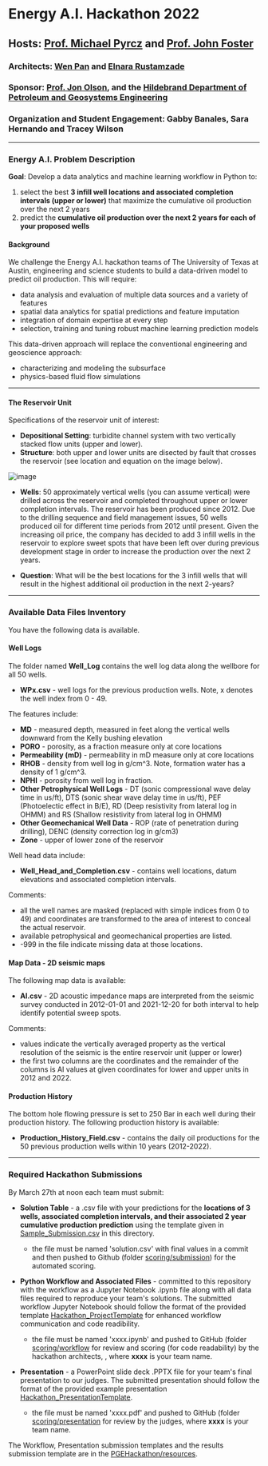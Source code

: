 # Energy A.I. Hackathon 2022

## Hosts: [Prof. Michael Pyrcz](https://twitter.com/GeostatsGuy) and [Prof. John Foster](https://twitter.com/johntfoster)

### Architects: [Wen Pan](https://www.linkedin.com/in/wen-pan/) and [Elnara Rustamzade](https://www.linkedin.com/in/elnara-rustamzade-779396162/)

### Sponsor: [Prof. Jon Olson](https://twitter.com/ProfJEOlson), and the [Hildebrand Department of Petroleum and Geosystems Engineering](https://twitter.com/UT_PGE)

### Organization and Student Engagement: Gabby Banales, Sara Hernando and Tracey Wilson

___

### Energy A.I. Problem Description 

**Goal**: Develop a data analytics and machine learning workflow in Python to:

1. select the best **3 infill well locations and associated completion intervals (upper or lower)** that maximize the cumulative oil production over the next 2 years
2. predict the **cumulative oil production over the next 2 years for each of your proposed wells**
 
#### Background

We challenge the Energy A.I. hackathon teams of The University of Texas at Austin, engineering and science students to build a data-driven model to predict oil production. This will require:

* data analysis and evaluation of multiple data sources and a variety of features
* spatial data analytics for spatial predictions and feature imputation
* integration of domain expertise at every step
* selection, training and tuning robust machine learning prediction models  

This data-driven approach will replace the conventional engineering and geoscience approach:

* characterizing and modeling the subsurface
* physics-based fluid flow simulations

___
 
#### The Reservoir Unit

Specifications of the reservoir unit of interest: 

* **Depositional Setting**: turbidite channel system with two vertically stacked flow units (upper and lower). 
* **Structure**: both upper and lower units are disected by fault that crosses the reservoir (see location and equation on the image below). 

![image](https://user-images.githubusercontent.com/95392867/160241634-816b3ade-84b9-4a80-8e58-d0f960858ee4.png)


* **Wells**: 50 approximately vertical wells (you can assume vertical) were drilled across the reservoir and completed throughout upper or lower completion intervals. The reservoir has been produced since 2012. Due to the drilling sequence and field management issues, 50 wells produced oil for different time periods from 2012 until present. Given the increasing oil price, the company has decided to add 3 infill wells in the reservoir to explore sweet spots that have been left over during previous development stage in order to increase the production over the next 2 years.


* **Question**: What will be the best locations for the 3 infill wells that will result in the highest additional oil production in the next 2-years?  

___

### Available Data Files Inventory

You have the following data is available.

#### Well Logs

The folder named **Well_Log** contains the well log data along the wellbore for all 50 wells.

* **WPx.csv** - well logs for the previous production wells. Note, x denotes the well index from 0 - 49.

The features include:

* **MD** - measured depth, measured in feet along the vertical wells downward from the Kelly bushing elevation
* **PORO** - porosity, as a fraction measure only at core locations
* **Permeability (mD)** - permeability in mD measure only at core locations
* **RHOB** - density from well log in g/cm^3. Note, formation water has a density of 1 g/cm^3.
* **NPHI** - porosity from well log in fraction.
* **Other Petrophysical Well Logs** - DT (sonic compressional wave delay time in us/ft), DTS (sonic shear wave delay time in us/ft), PEF (Photoelectic effect in B/E), RD (Deep resistivity from lateral log in OHMM) and RS (Shallow resistivity from lateral log in OHMM)
* **Other Geomechanical Well Data** - ROP (rate of penetration during drilling), DENC (density correction log in g/cm3)
* **Zone** - upper of lower zone of the reservoir

Well head data include: 
* **Well_Head_and_Completion.csv** - contains well locations, datum elevations and associated completion intervals.

Comments: 

* all the well names are masked (replaced with simple indices from 0 to 49) and coordinates are transformed to the area of interest to conceal the actual reservoir. 
* available petrophysical and geomechanical properties are listed. 
* -999 in the file indicate missing data at those locations.

#### Map Data - 2D seismic maps

The following map data is available:

* **AI.csv** - 2D acoustic impedance maps are interpreted from the seismic survey conducted in 2012-01-01 and 2021-12-20 for both interval to help identify potential sweep spots.

Comments:

* values indicate the vertically averaged property as the vertical resolution of the seismic is the entire reservoir unit (upper or lower)
* the first two columns are the coordinates and the remainder of the columns is AI values at given coordinates for lower and upper units in 2012 and 2022.

#### Production History
The bottom hole flowing pressure is set to 250 Bar in each well during their production history.
The following production history is available:

* **Production_History_Field.csv** - contains the daily oil productions for the 50 previous production wells within 10 years (2012-2022).

___

### Required Hackathon Submissions

By March 27th at noon each team must submit:

* **Solution Table** - a .csv file with your predictions for the **locations of 3 wells, associated completion intervals, and their associated 2 year cumulative production prediction** using the template given in [Sample_Submission.csv](Sample_Submission.csv) in this directory.

    * the file must be named 'solution.csv' with final values in a commit and then pushed to Github (folder [scoring/submission](https://github.com/PGEHackathon/data/tree/master/scoring/submission)) for the automated scoring.

* **Python Workflow and Associated Files** - committed to this repository with the workflow as a Jupyter Notebook .ipynb file along with all data files required to reproduce your team's solutions. The submitted workflow Jupyter Notebook should follow the format of the provided template [Hackathon_ProjectTemplate](https://github.com/PGEHackathon/resources/blob/main/Hackathon_ProjectTemplate.ipynb) for enhanced workflow communication and code readibility.

    * the file must be named 'xxxx.ipynb' and pushed to GitHub (folder [scoring/workflow](scoring/workflow)  for review and scoring (for code readability) by the hackathon architects, , where **xxxx** is your team name.

* **Presentation** - a PowerPoint slide deck .PPTX file for your team's final presentation to our judges. The submitted presentation should follow the format of the provided example presentation [Hackathon_PresentationTemplate](https://github.com/PGEHackathon/resources/blob/master/Hackathon_PresentationTemplate.pptx).

    * the file must be named 'xxxx.pdf' and pushed to GitHub (folder [scoring/presentation](scoring/presentation) for review by the judges, where **xxxx** is your team name.

The Workflow, Presentation submission templates and the results submission template are in the [PGEHackathon/resources](https://github.com/PGEHackathon/resources).
